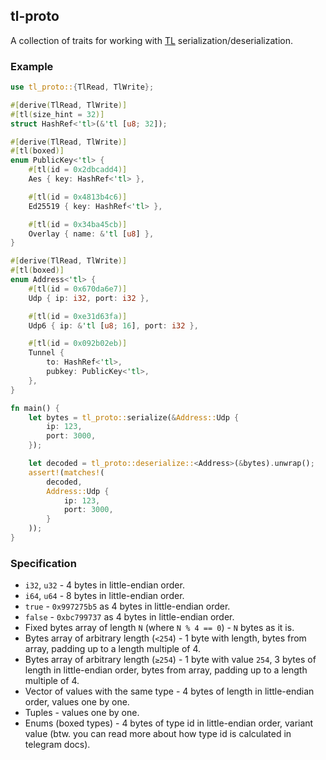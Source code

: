 ## tl-proto

A collection of traits for working with [TL](https://core.telegram.org/mtproto/TL) serialization/deserialization.

### Example

```rust
use tl_proto::{TlRead, TlWrite};

#[derive(TlRead, TlWrite)]
#[tl(size_hint = 32)]
struct HashRef<'tl>(&'tl [u8; 32]);

#[derive(TlRead, TlWrite)]
#[tl(boxed)]
enum PublicKey<'tl> {
    #[tl(id = 0x2dbcadd4)]
    Aes { key: HashRef<'tl> },

    #[tl(id = 0x4813b4c6)]
    Ed25519 { key: HashRef<'tl> },

    #[tl(id = 0x34ba45cb)]
    Overlay { name: &'tl [u8] },
}

#[derive(TlRead, TlWrite)]
#[tl(boxed)]
enum Address<'tl> {
    #[tl(id = 0x670da6e7)]
    Udp { ip: i32, port: i32 },

    #[tl(id = 0xe31d63fa)]
    Udp6 { ip: &'tl [u8; 16], port: i32 },

    #[tl(id = 0x092b02eb)]
    Tunnel {
        to: HashRef<'tl>,
        pubkey: PublicKey<'tl>,
    },
}

fn main() {    
    let bytes = tl_proto::serialize(&Address::Udp {
        ip: 123,
        port: 3000,
    });

    let decoded = tl_proto::deserialize::<Address>(&bytes).unwrap();
    assert!(matches!(
        decoded,
        Address::Udp {
            ip: 123,
            port: 3000,
        }
    ));
}
```

### Specification

- `i32`, `u32` - 4 bytes in little-endian order.
- `i64`, `u64` - 8 bytes in little-endian order.
- `true` - `0x997275b5` as 4 bytes in little-endian order.
- `false` - `0xbc799737` as 4 bytes in little-endian order.
- Fixed bytes array of length `N` (where `N % 4 == 0`) - `N` bytes as it is.
- Bytes array of arbitrary length (`<254`) - 1 byte with length, bytes from array, 
  padding up to a length multiple of 4.
- Bytes array of arbitrary length (`≥254`) - 1 byte with value `254`, 3 bytes of length in little-endian order, 
  bytes from array, padding up to a length multiple of 4.
- Vector of values with the same type - 4 bytes of length in little-endian order, values one by one.
- Tuples - values one by one.
- Enums (boxed types) - 4 bytes of type id in little-endian order, variant value
  (btw. you can read more about how type id is calculated in telegram docs).
